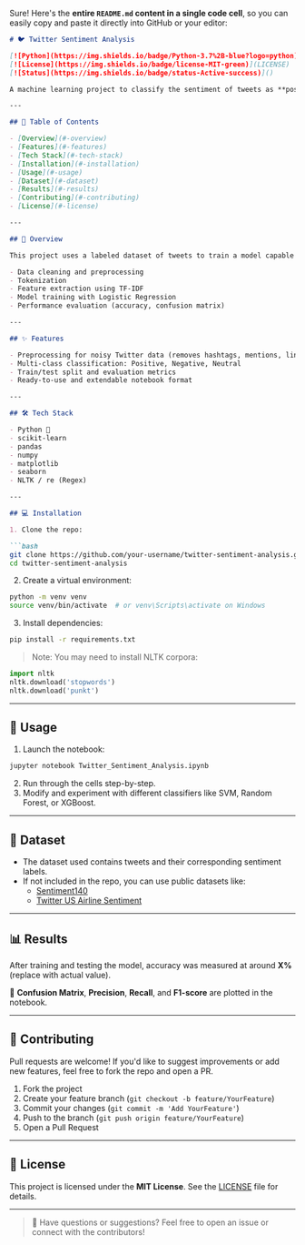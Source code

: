 Sure! Here's the **entire `README.md` content in a single code cell**, so you can easily copy and paste it directly into GitHub or your editor:

```markdown
# 🐦 Twitter Sentiment Analysis

[![Python](https://img.shields.io/badge/Python-3.7%2B-blue?logo=python)](https://www.python.org/)
[![License](https://img.shields.io/badge/license-MIT-green)](LICENSE)
[![Status](https://img.shields.io/badge/status-Active-success)]()

A machine learning project to classify the sentiment of tweets as **positive**, **negative**, or **neutral**. This notebook leverages natural language processing (NLP) techniques and supervised learning to analyze the emotional tone behind social media content.

---

## 📌 Table of Contents

- [Overview](#-overview)
- [Features](#-features)
- [Tech Stack](#-tech-stack)
- [Installation](#-installation)
- [Usage](#-usage)
- [Dataset](#-dataset)
- [Results](#-results)
- [Contributing](#-contributing)
- [License](#-license)

---

## 📖 Overview

This project uses a labeled dataset of tweets to train a model capable of classifying text sentiment. It includes the full pipeline:

- Data cleaning and preprocessing
- Tokenization
- Feature extraction using TF-IDF
- Model training with Logistic Regression
- Performance evaluation (accuracy, confusion matrix)

---

## ✨ Features

- Preprocessing for noisy Twitter data (removes hashtags, mentions, links, etc.)
- Multi-class classification: Positive, Negative, Neutral
- Train/test split and evaluation metrics
- Ready-to-use and extendable notebook format

---

## 🛠 Tech Stack

- Python 🐍
- scikit-learn
- pandas
- numpy
- matplotlib
- seaborn
- NLTK / re (Regex)

---

## 💻 Installation

1. Clone the repo:

```bash
git clone https://github.com/your-username/twitter-sentiment-analysis.git
cd twitter-sentiment-analysis
```

2. Create a virtual environment:

```bash
python -m venv venv
source venv/bin/activate  # or venv\Scripts\activate on Windows
```

3. Install dependencies:

```bash
pip install -r requirements.txt
```

> Note: You may need to install NLTK corpora:
```python
import nltk
nltk.download('stopwords')
nltk.download('punkt')
```

---

## 🚀 Usage

1. Launch the notebook:

```bash
jupyter notebook Twitter_Sentiment_Analysis.ipynb
```

2. Run through the cells step-by-step.
3. Modify and experiment with different classifiers like SVM, Random Forest, or XGBoost.

---

## 📂 Dataset

- The dataset used contains tweets and their corresponding sentiment labels.
- If not included in the repo, you can use public datasets like:
  - [Sentiment140](https://www.kaggle.com/kazanova/sentiment140)
  - [Twitter US Airline Sentiment](https://www.kaggle.com/crowdflower/twitter-airline-sentiment)

---

## 📊 Results

After training and testing the model, accuracy was measured at around **X%** (replace with actual value).

📌 **Confusion Matrix**, **Precision**, **Recall**, and **F1-score** are plotted in the notebook.

---

## 🤝 Contributing

Pull requests are welcome! If you'd like to suggest improvements or add new features, feel free to fork the repo and open a PR.

1. Fork the project  
2. Create your feature branch (`git checkout -b feature/YourFeature`)  
3. Commit your changes (`git commit -m 'Add YourFeature'`)  
4. Push to the branch (`git push origin feature/YourFeature`)  
5. Open a Pull Request  

---

## 📝 License

This project is licensed under the **MIT License**. See the [LICENSE](LICENSE) file for details.

---

> 💬 Have questions or suggestions? Feel free to open an issue or connect with the contributors!
```!
